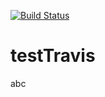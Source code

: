 [![Build Status](https://travis-ci.org/adritest/testTravis.svg?branch=master)](https://travis-ci.org/adritest/testTravis)
# testTravis
abc
